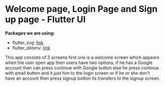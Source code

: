 # Welcome page, Login Page and Sign up page - Flutter UI

**Packages we are using:**

- flutter_svg: [link](https://pub.dev/packages/flutter_svg)
- flutter_dotenv: [link](https://pub.dev/packages/flutter_dotenv)

This app consists of 3 screens first one is a welcome screen which appears when the user open app then users have two options, if he has a Google account then can press continue with Google button else he press continue with email button
and it just him to the login screen or if he or she don't have an account then press signup button its transfers to the signup screen.


